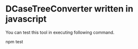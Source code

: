 DCaseTreeConverter written in javascript
========================================

You can test this tool in executing following command.

   npm test
